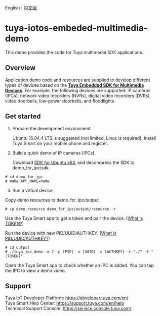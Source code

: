 English | [中文版](./README_zh-CN.md)

# tuya-iotos-embeded-multimedia-demo
This demo provides the code for Tuya multimedia SDK applications.

## Overview
Application demo code and resources are supplied to develop different types of devices based on the **[Tuya Embedded SDK for Multimedia Devices](https://github.com/tuya/tuya-iotos-embeded-sdk-multimedia)**. For example, the following devices are supported: IP cameras (IPCs), network video recorders (NVRs), digital video recorders (DVRs), video doorbells, low-power doorbells, and floodlights. 

## Get started

1. Prepare the development environment.

   Ubuntu 16.04.4 LTS is suggested (not limited, Linux is required).
Install Tuya Smart on your mobile phone and register.

2. Build a quick demo of IP cameras (IPCs).

   Download [SDK for Ubuntu x64](https://github.com/tuya/tuya-iotos-embeded-sdk-multimedia/), and decompress the SDK to demo_for_ipc\sdk\. <br>
```
# cd demo_for_ipc
# make APP_NAME=name
```

3. Run a virtual device.

Copy demo resources to demo_for_ipc/output
```
# cp demo_resource demo_for_ipc/output/resource -r
```

Use the Tuya Smart app to get a token and pair the device. ([What is TOKEN?](https://github.com/tuya/tuya-iotos-embeded-multimedia-demo/wiki))


Run the device with new PID/UUID/AUTHKEY. ([What is PID/UUID/AUTHKEY?](https://github.com/tuya/tuya-iotos-embeded-multimedia-demo/wiki))<br>
```
# cd output
# ./tuya_ipc_demo -m 2 -p [PID] -u [UUID] -a [AUTHKEY] -r "./" -t "[TOKEN]"
```
Open the Tuya Smart app to check whether an IPC is added. You can tap the IPC to view a demo video.

## Support
Tuya IoT Developer Platform: https://developer.tuya.com/en/ <br>
Tuya Smart Help Center: https://support.tuya.com/en/help <br>
Technical Support Console: https://service.console.tuya.com/
